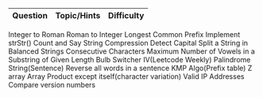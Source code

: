 Question | Topic/Hints | Difficulty
| :--- | ---: | :---:
Integer to Roman
Roman to Integer
Longest Common Prefix
Implement strStr()
Count and Say
String Compression
Detect Capital
Split a String in Balanced Strings
Consecutive Characters
Maximum Number of Vowels in a Substring of Given Length
Bulb Switcher IV(Leetcode Weekly)
Palindrome String(Sentence)
Reverse all words in a sentence
KMP Algo(Prefix table)
Z array
Array Product except itself(character variation) 
Valid IP Addresses
Compare version numbers
